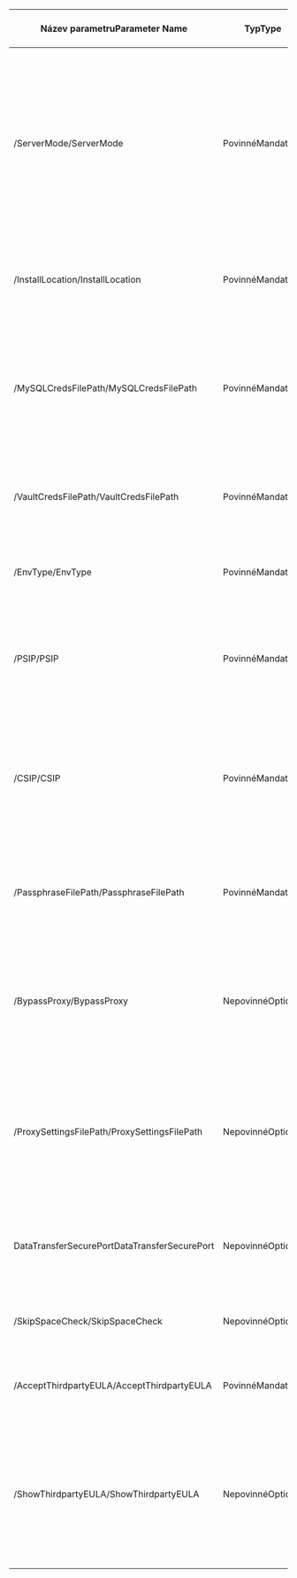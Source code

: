 |<span data-ttu-id="54728-101">Název parametru</span><span class="sxs-lookup"><span data-stu-id="54728-101">Parameter Name</span></span>| <span data-ttu-id="54728-102">Typ</span><span class="sxs-lookup"><span data-stu-id="54728-102">Type</span></span> | <span data-ttu-id="54728-103">Popis</span><span class="sxs-lookup"><span data-stu-id="54728-103">Description</span></span>| <span data-ttu-id="54728-104">Možné hodnoty</span><span class="sxs-lookup"><span data-stu-id="54728-104">Possible Values</span></span>|
|-|-|-|-|
| <span data-ttu-id="54728-105">/ServerMode</span><span class="sxs-lookup"><span data-stu-id="54728-105">/ServerMode</span></span>|<span data-ttu-id="54728-106">Povinné</span><span class="sxs-lookup"><span data-stu-id="54728-106">Mandatory</span></span>|<span data-ttu-id="54728-107">Určuje, zda by měly být nainstalovány oba servery konfigurace a proces hello, nebo jenom procesový server hello</span><span class="sxs-lookup"><span data-stu-id="54728-107">Specifies whether both hello configuration and process servers should be installed, or hello process server only</span></span>|<span data-ttu-id="54728-108">CS</span><span class="sxs-lookup"><span data-stu-id="54728-108">CS</span></span><br><span data-ttu-id="54728-109">PS</span><span class="sxs-lookup"><span data-stu-id="54728-109">PS</span></span>|
|<span data-ttu-id="54728-110">/InstallLocation</span><span class="sxs-lookup"><span data-stu-id="54728-110">/InstallLocation</span></span>|<span data-ttu-id="54728-111">Povinné</span><span class="sxs-lookup"><span data-stu-id="54728-111">Mandatory</span></span>|<span data-ttu-id="54728-112">Hello složku, ve které hello součásti</span><span class="sxs-lookup"><span data-stu-id="54728-112">hello folder in which hello components are installed</span></span>| <span data-ttu-id="54728-113">Libovolné složky v počítači hello</span><span class="sxs-lookup"><span data-stu-id="54728-113">Any folder on hello computer</span></span>|
|<span data-ttu-id="54728-114">/MySQLCredsFilePath</span><span class="sxs-lookup"><span data-stu-id="54728-114">/MySQLCredsFilePath</span></span>|<span data-ttu-id="54728-115">Povinné</span><span class="sxs-lookup"><span data-stu-id="54728-115">Mandatory</span></span>|<span data-ttu-id="54728-116">Cesta k souboru Hello v které hello MySQL jsou uložené přihlašovací údaje serveru</span><span class="sxs-lookup"><span data-stu-id="54728-116">hello file path in which hello MySQL server credentials are stored</span></span>|<span data-ttu-id="54728-117">Hello soubor by měl být ve formátu hello níže uvedené</span><span class="sxs-lookup"><span data-stu-id="54728-117">hello file should be hello format specified below</span></span>|
|<span data-ttu-id="54728-118">/VaultCredsFilePath</span><span class="sxs-lookup"><span data-stu-id="54728-118">/VaultCredsFilePath</span></span>|<span data-ttu-id="54728-119">Povinné</span><span class="sxs-lookup"><span data-stu-id="54728-119">Mandatory</span></span>|<span data-ttu-id="54728-120">Hello cestu souboru s přihlašovacími údaji hello</span><span class="sxs-lookup"><span data-stu-id="54728-120">hello path of hello vault credentials file</span></span>|<span data-ttu-id="54728-121">Platná cesta k souboru</span><span class="sxs-lookup"><span data-stu-id="54728-121">Valid file path</span></span>|
|<span data-ttu-id="54728-122">/EnvType</span><span class="sxs-lookup"><span data-stu-id="54728-122">/EnvType</span></span>|<span data-ttu-id="54728-123">Povinné</span><span class="sxs-lookup"><span data-stu-id="54728-123">Mandatory</span></span>|<span data-ttu-id="54728-124">Typ prostředí, které chcete tooprotect</span><span class="sxs-lookup"><span data-stu-id="54728-124">Type of envrionment that you want tooprotect</span></span> |<span data-ttu-id="54728-125">VMware</span><span class="sxs-lookup"><span data-stu-id="54728-125">VMware</span></span><br><span data-ttu-id="54728-126">NonVMware</span><span class="sxs-lookup"><span data-stu-id="54728-126">NonVMware</span></span>|
|<span data-ttu-id="54728-127">/PSIP</span><span class="sxs-lookup"><span data-stu-id="54728-127">/PSIP</span></span>|<span data-ttu-id="54728-128">Povinné</span><span class="sxs-lookup"><span data-stu-id="54728-128">Mandatory</span></span>|<span data-ttu-id="54728-129">IP adresa toobe hello síťový adaptér používá pro přenos dat replikace</span><span class="sxs-lookup"><span data-stu-id="54728-129">IP address of hello NIC toobe used for replication data transfer</span></span>| <span data-ttu-id="54728-130">Libovolná platná IP adresa</span><span class="sxs-lookup"><span data-stu-id="54728-130">Any valid IP Address</span></span>|
|<span data-ttu-id="54728-131">/CSIP</span><span class="sxs-lookup"><span data-stu-id="54728-131">/CSIP</span></span>|<span data-ttu-id="54728-132">Povinné</span><span class="sxs-lookup"><span data-stu-id="54728-132">Mandatory</span></span>|<span data-ttu-id="54728-133">IP adresa Hello hello síťové karty, na které hello konfigurační server naslouchá na</span><span class="sxs-lookup"><span data-stu-id="54728-133">hello IP address of hello NIC on which hello configuration server is listening on</span></span>| <span data-ttu-id="54728-134">Libovolná platná IP adresa</span><span class="sxs-lookup"><span data-stu-id="54728-134">Any valid IP Address</span></span>|
|<span data-ttu-id="54728-135">/PassphraseFilePath</span><span class="sxs-lookup"><span data-stu-id="54728-135">/PassphraseFilePath</span></span>|<span data-ttu-id="54728-136">Povinné</span><span class="sxs-lookup"><span data-stu-id="54728-136">Mandatory</span></span>|<span data-ttu-id="54728-137">Úplná cesta toolocation Hello hello přístupové heslo souboru</span><span class="sxs-lookup"><span data-stu-id="54728-137">hello full path toolocation of hello passphrase file</span></span>|<span data-ttu-id="54728-138">Platná cesta k souboru</span><span class="sxs-lookup"><span data-stu-id="54728-138">Valid file path</span></span>|
|<span data-ttu-id="54728-139">/BypassProxy</span><span class="sxs-lookup"><span data-stu-id="54728-139">/BypassProxy</span></span>|<span data-ttu-id="54728-140">Nepovinné</span><span class="sxs-lookup"><span data-stu-id="54728-140">Optional</span></span>|<span data-ttu-id="54728-141">Určuje, že konfigurační server hello připojí tooAzure bez serveru proxy</span><span class="sxs-lookup"><span data-stu-id="54728-141">Specifies that hello configuration server connects tooAzure without a proxy</span></span>|<span data-ttu-id="54728-142">toodo získat tuto hodnotu z Venu</span><span class="sxs-lookup"><span data-stu-id="54728-142">toodo get this value from Venu</span></span>|
|<span data-ttu-id="54728-143">/ProxySettingsFilePath</span><span class="sxs-lookup"><span data-stu-id="54728-143">/ProxySettingsFilePath</span></span>|<span data-ttu-id="54728-144">Nepovinné</span><span class="sxs-lookup"><span data-stu-id="54728-144">Optional</span></span>|<span data-ttu-id="54728-145">Nastavení proxy serveru (hello výchozí proxy server vyžaduje ověřování, nebo vlastní proxy server)</span><span class="sxs-lookup"><span data-stu-id="54728-145">Proxy settings (hello default proxy requires authentication, or a custom proxy)</span></span>|<span data-ttu-id="54728-146">Hello soubor by měl být ve formátu hello níže uvedené</span><span class="sxs-lookup"><span data-stu-id="54728-146">hello file should be in hello format specified below</span></span>|
|<span data-ttu-id="54728-147">DataTransferSecurePort</span><span class="sxs-lookup"><span data-stu-id="54728-147">DataTransferSecurePort</span></span>|<span data-ttu-id="54728-148">Nepovinné</span><span class="sxs-lookup"><span data-stu-id="54728-148">Optional</span></span>|<span data-ttu-id="54728-149">Číslo portu na toobe PSIP hello používá pro replikaci dat</span><span class="sxs-lookup"><span data-stu-id="54728-149">Port number on hello PSIP toobe used for replication data</span></span>| <span data-ttu-id="54728-150">Platné číslo portu (výchozí hodnota je 9433)</span><span class="sxs-lookup"><span data-stu-id="54728-150">Valid Port Number (default value is 9433)</span></span>|
|<span data-ttu-id="54728-151">/SkipSpaceCheck</span><span class="sxs-lookup"><span data-stu-id="54728-151">/SkipSpaceCheck</span></span>|<span data-ttu-id="54728-152">Nepovinné</span><span class="sxs-lookup"><span data-stu-id="54728-152">Optional</span></span>|<span data-ttu-id="54728-153">Přeskočí kontrolu místa na disku mezipaměti.</span><span class="sxs-lookup"><span data-stu-id="54728-153">Skip space check for cache disk</span></span>| |
|<span data-ttu-id="54728-154">/AcceptThirdpartyEULA</span><span class="sxs-lookup"><span data-stu-id="54728-154">/AcceptThirdpartyEULA</span></span>|<span data-ttu-id="54728-155">Povinné</span><span class="sxs-lookup"><span data-stu-id="54728-155">Mandatory</span></span>|<span data-ttu-id="54728-156">Příznak značí přijetí smlouvy EULA třetích stran</span><span class="sxs-lookup"><span data-stu-id="54728-156">Flag implies acceptance of third-party EULA</span></span>| |
|<span data-ttu-id="54728-157">/ShowThirdpartyEULA</span><span class="sxs-lookup"><span data-stu-id="54728-157">/ShowThirdpartyEULA</span></span>|<span data-ttu-id="54728-158">Nepovinné</span><span class="sxs-lookup"><span data-stu-id="54728-158">Optional</span></span>|<span data-ttu-id="54728-159">Zobrazí smlouvy EULA třetích stran.</span><span class="sxs-lookup"><span data-stu-id="54728-159">Displays third-party EULA.</span></span> <span data-ttu-id="54728-160">Pokud je zadán jako vstup, všechny ostatní parametry budou ignorovány</span><span class="sxs-lookup"><span data-stu-id="54728-160">If provided as input all other parameters are ignored</span></span>| |
